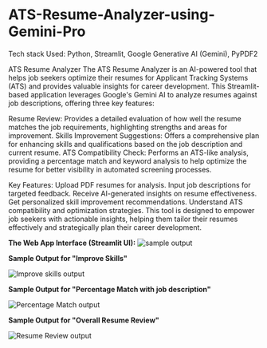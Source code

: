# ATS-Resume-Analyzer-using-Gemini-Pro
Tech stack Used: Python, Streamlit, Google Generative AI (Gemini), PyPDF2

ATS Resume Analyzer
The ATS Resume Analyzer is an AI-powered tool that helps job seekers optimize their resumes for Applicant Tracking Systems (ATS) and provides valuable insights for career development. This Streamlit-based application leverages Google's Gemini AI to analyze resumes against job descriptions, offering three key features:

Resume Review: Provides a detailed evaluation of how well the resume matches the job requirements, highlighting strengths and areas for improvement.
Skills Improvement Suggestions: Offers a comprehensive plan for enhancing skills and qualifications based on the job description and current resume.
ATS Compatibility Check: Performs an ATS-like analysis, providing a percentage match and keyword analysis to help optimize the resume for better visibility in automated screening processes.

Key Features:
Upload PDF resumes for analysis.
Input job descriptions for targeted feedback.
Receive AI-generated insights on resume effectiveness.
Get personalized skill improvement recommendations.
Understand ATS compatibility and optimization strategies.
This tool is designed to empower job seekers with actionable insights, helping them tailor their resumes effectively and strategically plan their career development.


**The Web App Interface (Streamlit UI):**
![sample output](https://github.com/user-attachments/assets/068de004-d13a-4c78-993b-bcd4b29f2dca)


**Sample Output for "Improve Skills"**

![Improve skills output](https://github.com/user-attachments/assets/13560b24-7ad4-4f85-85ea-bfde0077a895)

**Sample Output for "Percentage Match with job description"**

![Percentage Match output](https://github.com/user-attachments/assets/197d7f12-dcf3-462e-946a-42f716ea1024)

**Sample Output for "Overall Resume Review"**

![Resume Review output](https://github.com/user-attachments/assets/c4b3b9e7-d46f-4ba8-84ba-c5c6ac9459ee)

